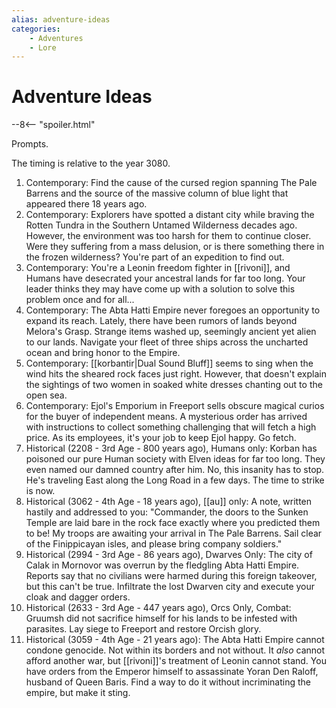 ```yaml
---
alias: adventure-ideas
categories:
    - Adventures
    - Lore
---
```

# Adventure Ideas

--8<-- "spoiler.html"

Prompts.

The timing is relative to the year 3080.

1. Contemporary: Find the cause of the cursed region spanning The Pale Barrens and the source of the massive column of blue light that appeared there 18 years ago.
2. Contemporary: Explorers have spotted a distant city while braving the Rotten Tundra in the Southern Untamed Wilderness decades ago. However, the environment was too harsh for them to continue closer. Were they suffering from a mass delusion, or is there something there in the frozen wilderness? You're part of an expedition to find out.
3. Contemporary: You're a Leonin freedom fighter in [[rivoni]], and Humans have desecrated your ancestral lands for far too long. Your leader thinks they may have come up with a solution to solve this problem once and for all...
4. Contemporary: The Abta Hatti Empire never foregoes an opportunity to expand its reach. Lately, there have been rumors of lands beyond Melora's Grasp. Strange items washed up, seemingly ancient yet alien to our lands. Navigate your fleet of three ships across the uncharted ocean and bring honor to the Empire.
5. Contemporary: [[korbantir|Dual Sound Bluff]] seems to sing when the wind hits the sheared rock faces just right. However, that doesn't explain the sightings of two women in soaked white dresses chanting out to the open sea.
6. Contemporary: Ejol's Emporium in Freeport sells obscure magical curios for the buyer of independent means. A mysterious order has arrived with instructions to collect something challenging that will fetch a high price. As its employees, it's your job to keep Ejol happy. Go fetch.
7. Historical (2208 - 3rd Age - 800 years ago), Humans only: Korban has poisoned our pure Human society with Elven ideas for far too long. They even named our damned country after him. No, this insanity has to stop. He's traveling East along the Long Road in a few days. The time to strike is now.
8. Historical (3062 - 4th Age - 18 years ago), [[au]] only: A note, written hastily and addressed to you: "Commander, the doors to the Sunken Temple are laid bare in the rock face exactly where you predicted them to be! My troops are awaiting your arrival in The Pale Barrens. Sail clear of the Finippicayan isles, and please bring company soldiers."
9. Historical (2994 - 3rd Age - 86 years ago), Dwarves Only: The city of Calak in Mornovor was overrun by the fledgling Abta Hatti Empire. Reports say that no civilians were harmed during this foreign takeover, but this can't be true. Infiltrate the lost Dwarven city and execute your cloak and dagger orders.
10. Historical (2633 - 3rd Age - 447 years ago), Orcs Only, Combat: Gruumsh did not sacrifice himself for his lands to be infested with parasites. Lay siege to Freeport and restore Orcish glory.
11. Historical (3059 - 4th Age - 21 years ago): The Abta Hatti Empire cannot condone genocide. Not within its borders and not without. It *also* cannot afford another war, but [[rivoni]]'s treatment of Leonin cannot stand. You have orders from the Emperor himself to assassinate Yoran Den Raloff, husband of Queen Baris. Find a way to do it without incriminating the empire, but make it sting.
